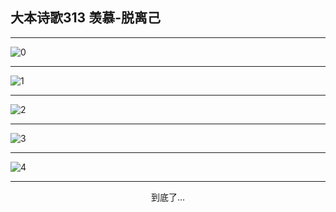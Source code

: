 
## 大本诗歌313 羡慕-脱离己
        
<div id="aplayer0"></div>

---

<img alt="0" data-original="https://cdn.jsdelivr.net/gh/k34869/shi/data/d0313/0">

---

<img alt="1" data-original="https://cdn.jsdelivr.net/gh/k34869/shi/data/d0313/1">

---

<img alt="2" data-original="https://cdn.jsdelivr.net/gh/k34869/shi/data/d0313/2">

---

<img alt="3" data-original="https://cdn.jsdelivr.net/gh/k34869/shi/data/d0313/3">

---

<img alt="4" data-original="https://cdn.jsdelivr.net/gh/k34869/shi/data/d0313/4">

---

<p style="text-align: center">到底了...</p>

<script src="/js/dist-view.js"></script>

<script>
MAIN.id = 'd0313';
        
const ap0 = new APlayer({
    container: document.getElementById('aplayer0'),
    volume: 1,
    loop: 'none',
    preload: 'none',
    audio: [{
        name: '大本诗歌313.mp3',
        artist: '大本诗歌',
        url: 'https://res.wx.qq.com/voice/getvoice?mediaid=MzI0NTk3MDM5M18yMjQ3NDkxMzM4',
        cover: '/favicon'
    }]
});
</script>
